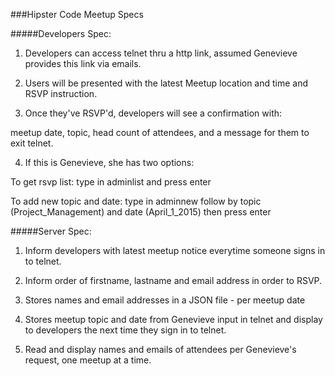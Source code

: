 ###Hipster Code Meetup Specs

#####Developers Spec:
1) Developers can access telnet thru a http link, assumed Genevieve provides this link via emails.

2) Users will be presented with the latest Meetup location and time and RSVP instruction.

3) Once they've RSVP'd, developers will see a confirmation with: 

  meetup date, 
  topic, 
  head count of attendees,
  and a message for them to exit telnet.

4) If this is Genevieve, she has two options:

  To get rsvp list:
  type in adminlist and press enter

  To add new topic and date:
  type in adminnew follow by topic (Project_Management) and date (April_1_2015) then press enter

#####Server Spec:
1) Inform developers with latest meetup notice everytime someone signs in to telnet.

2) Inform order of firstname, lastname and email address in order to RSVP.

3) Stores names and email addresses in a JSON file - per meetup date

4) Stores meetup topic and date from Genevieve input in telnet and display to developers the next time they sign in to telnet.

5) Read and display names and emails of attendees per Genevieve's request, one meetup at a time.